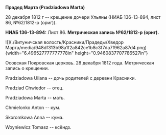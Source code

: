 **Прадед Марта (Pradziadowa Marta)**

28 декабря 1812 г -- крещение дочери Ульяны (НИАБ 136-13-894, лист 86,
№62/1812-р (ориг)).

**НИАБ 136-13-894:** Лист 86. **Метрическая запись №62/1812-р (ориг).**

![](./Витуничская волость/Красники/Прадеды/Хведор Марта/media/948df313b98a1f2a842ce1b8c3f7da7f962a87d4.png){width="6.496527777777778in"
height="0.9460837707786527in"}

Осовская Покровская церковь. 28 декабря 1812 года. Метрическая запись о
крещении.

Pradziadowa Ullana -- дочь родителей с деревни Красники.

Pradziad Chwiedor -- отец.

Pradziadowa Marta -- мать.

Chmielonko Anton -- кум.

Skoromkowa Anna -- кума.

Woyniewicz Tomasz -- ксёндз.

